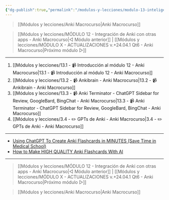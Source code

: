 ```yaml
---
{"dg-publish":true,"permalink":"/modulos-y-lecciones/modulo-13-inteligencia-artificial-anki-macrocurso/","noteIcon":""}
---
```



> [[Módulos y lecciones/Anki Macrocurso\|Anki Macrocurso]]

> [[Módulos y lecciones/MÓDULO 12 - Integración de Anki con otras apps - Anki Macrocurso\|◁ Módulo anterior]] | [[Módulos y lecciones/MÓDULO X - ACTUALIZACIONES v.+24.04.1 Qt6 - Anki Macrocurso\|Próximo módulo ▷]]

---

1. [[Módulos y lecciones/13.1 - 📹 Introducción al módulo 12 - Anki Macrocurso\|13.1 - 📹 Introducción al módulo 12 - Anki Macrocurso]]
2. [[Módulos y lecciones/13.2  - 📹 Ankibrain - Anki Macrocurso\|13.2  - 📹 Ankibrain - Anki Macrocurso]]
3. [[Módulos y lecciones/13.3  - 📹 Anki Terminator - ChatGPT Sidebar for Review, GoogleBard, BingChat - Anki Macrocurso\|13.3  - 📹 Anki Terminator - ChatGPT Sidebar for Review, GoogleBard, BingChat - Anki Macrocurso]]
4. [[Módulos y lecciones/3.4  - ✏️ GPTs de Anki   - Anki Macrocurso\|3.4  - ✏️ GPTs de Anki   - Anki Macrocurso]]



---

- [Using ChatGPT To Create Anki Flashcards in MINUTES (Save Time in Medical School)](https://www.youtube.com/watch?v=X4oq6Ur5xcM&ab_channel=Dr.Future)
- [How to Make HIGH QUALITY Anki Flashcards With AI](https://www.youtube.com/watch?v=5vh_bWsztPc&ab_channel=JakeRomm)


---

> [[Módulos y lecciones/MÓDULO 12 - Integración de Anki con otras apps - Anki Macrocurso\|◁ Módulo anterior]] | [[Módulos y lecciones/MÓDULO X - ACTUALIZACIONES v.+24.04.1 Qt6 - Anki Macrocurso\|Próximo módulo ▷]]

> [[Módulos y lecciones/Anki Macrocurso\|Anki Macrocurso]]